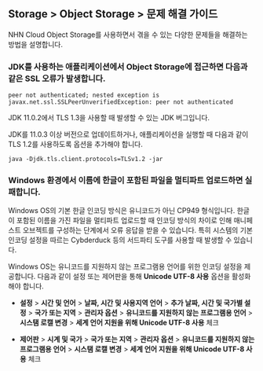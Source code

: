 ## Storage > Object Storage > 문제 해결 가이드
NHN Cloud Object Storage를 사용하면서 겪을 수 있는 다양한 문제들을 해결하는 방법을 설명합니다.

<h3>JDK를 사용하는 애플리케이션에서 Object Storage에 접근하면 다음과 같은 SSL 오류가 발생합니다. </h3>

```
peer not authenticated; nested exception is javax.net.ssl.SSLPeerUnverifiedException: peer not authenticated
```

JDK 11.0.2에서 TLS 1.3을 사용할 때 발생할 수 있는 JDK 버그입니다. 

JDK를 11.0.3 이상 버전으로 업데이트하거나, 애플리케이션을 실행할 때 다음과 같이 TLS 1.2를 사용하도록 옵션을 추가해야 합니다.

```
java -Djdk.tls.client.protocols=TLSv1.2 -jar
```


<h3>Windows 환경에서 이름에 한글이 포함된 파일을 멀티파트 업로드하면 실패합니다. </h3>

Windows OS의 기본 한글 인코딩 방식은 유니코드가 아닌 CP949 형식입니다. 한글이 포함된 이름을 가진 파일을 멀티파트 업로드할 때 인코딩 방식의 차이로 인해 매니페스트 오브젝트를 구성하는 단계에서 오류 응답을 받을 수 있습니다. 특히 시스템의 기본 인코딩 설정을 따르는 Cybderduck 등의 서드파티 도구를 사용할 때 발생할 수 있습니다.

Windows OS는 유니코드를 지원하지 않는 프로그램용 언어를 위한 인코딩 설정을 제공합니다. 다음과 같이 설정 또는 제어판을 통해 **Unicode UTF-8 사용** 옵션을 활성화해야 합니다.

* **설정** > **시간 및 언어** > **날짜, 시간 및 사용지역 언어** > **추가 날짜, 시간 및 국가별 설정** > **국가 또는 지역** > **관리자 옵션** > **유니코드를 지원하지 않는 프로그램용 언어** > **시스탬 로캘 변경** > **세계 언어 지원을 위해 Unicode UTF-8 사용** 체크

* **제어판** > **시계 및 국가** > **국가 또는 지역** > **관리자 옵션** > **유니코드를 지원하지 않는 프로그램용 언어** > **시스탬 로캘 변경** > **세계 언어 지원을 위해 Unicode UTF-8 사용** 체크
